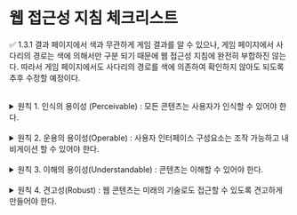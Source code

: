 # 웹 접근성 지침 체크리스트

✅ 1.3.1 결과 페이지에서 색과 무관하게 게임 결과를 알 수 있으나, 게임 페이지에서 사다리의 경로는 색에 의해서만 구분 되기 때문에 웹 접근성 지침에 완전히 부합하진 않는다. 따라서 게임 페이지에서도 사다리의 경로를 색에 의존하여 확인하지 않아도 되도록 추후 수정할 예정이다.

<br>

<details>
  <summary>원칙 1. 인식의 용이성 (Perceivable) : 모든 콘텐츠는 사용자가 인식할 수 있어야 한다.</summary>
  <div markdown='1'>
    ☑️ 1.1.1 (적절한 대체 텍스트 제공) 텍스트 아닌 콘텐츠는 그 의미나 용도를 이해할 수 있도록 대체 텍스트를 제공해야 한다. <br>
    ☑️ 1.2.1 (자막 제공) 멀티미디어 콘텐츠에는 자막, 원고 또는 수화를 제공해야 한다. <br>
    ❎ 1.3.1 (색에 무관한 콘텐츠 인식) 콘텐츠는 색에 관계없이 인식될 수 있어야 한다. <br>
    ☑️ 1.3.2 (명확한 지시사항 제공) 지시사항은 모양, 크기, 위치, 방향, 색, 소리 등에 관계없이 인식될 수 있어야 한다. <br>
    ☑️ 1.3.3 (텍스트 콘텐츠의 명도 대비) 텍스트 콘텐츠와 배경 간의 명도 대비는 4.5대 1 이상이어야 한다. <br>
   	☑️ 1.3.4 (자동 재생 금지) 자동으로 소리가 재생되지 않아야 한다. <br>
    ☑️ 1.3.5 (콘텐츠 간의 구분) 이웃한 콘텐츠는 구별될 수 있어야 한다. <br>
  </div>
</details>
<br>
<details>
  <summary>원칙 2.	운용의 용이성(Operable) : 사용자 인터페이스 구성요소는 조작 가능하고 내비게이션 할 수 있어야 한다.</summary>
  <div markdown='1'>
    	☑️ 2.1.1 (키보드 사용 보장) 모든 기능은 키보드만으로도 사용할 수 있어야 한다. (PC웹)<br>
      ☑️ 2.1.1 (누르기 동작 지원) 터치(touch) 기반 모바일 기기의 모든 컨트롤은 누르기 동작으로 제어할 수 있어야 한다. (모바일웹) <br>
      ☑️	2.1.2 (초점 이동) 키보드에 의한 초점은 논리적으로 이동해야 하며 시각적으로 구별할 수 있어야 한다. <br>
      ☑️	2.1.3 (조작 가능) 사용자 입력 및 컨트롤은 조작 가능하도록 제공되어야 한다. <br>
      ☑️	2.2.1 (응답시간 조절) 시간제한이 있는 콘텐츠는 응답시간을 조절할 수 있어야 한다. <br>
      ☑️	2.2.2 (정지 기능 제공) 자동으로 변경되는 콘텐츠는 움직임을 제어할 수 있어야 한다. <br>
      ☑️	2.3.1 (깜빡임과 번쩍임 사용 제한) 초당 3~50회 주기로 깜빡이거나 번쩍이는 콘텐츠를 제공하지 않아야 한다. <br>
      ☑️	2.4.1 (반복 영역 건너뛰기) 콘텐츠의 반복되는 영역은 건너뛸 수 있어야 한다. <br>
      ☑️	2.4.2 (제목 제공) 페이지, 프레임, 콘텐츠 블록에는 적절한 제목을 제공해야 한다. <br>
      ☑️	2.4.3 (적절한 링크 텍스트) 링크 텍스트는 용도나 목적을 이해할 수 있도록 제공해야 한다. <br>
  </div>
</details>
<br>
<details>
  <summary>원칙 3.	이해의 용이성(Understandable) : 콘텐츠는 이해할 수 있어야 한다.</summary>
  <div markdown='1'>
    	☑️ 3.1.1 (기본 언어 표시) 주로 사용하는 언어를 명시해야 한다. <br>
      ☑️ 3.2.1 (사용자 요구에 따른 실행) 사용자가 의도하지 않은 기능 (새 창, 초점 변화 등)은 실행되지 않아야 한다. <br>
      ☑️ 3.3.1 (콘텐츠의 선형화) 콘텐츠는 논리적인 순서로 제공해야 한다. <br>
      ☑️ 3.3.2 (표의 구성) 표는 이해하기 쉽게 구성해야 한다. <br>
      ☑️ 3.4.1 (레이블 제공) 사용자 입력에는 대응하는 레이블을 제공해야 한다. <br>
      ☑️ 3.4.2 (오류 정정) 입력 오류를 정정할 수 있는 방법을 제공해야 한다. <br>
  </div>
</details>
<br>
<details>
  <summary>원칙 4.	견고성(Robust) : 웹 콘텐츠는 미래의 기술로도 접근할 수 있도록 견고하게 만들어야 한다.</summary>
  <div markdown='1'>
    	☑️ 4.1.1 (마크업 오류 방지) 마크업 언어의 요소는 열고 닫음, 중첩 관계 및 속성 선언에 오류가 없어야 한다. <br>
      ☑️ 4.2.1 (웹 애플리케이션 접근성 준수) 콘텐츠에 포함된 웹 애플리케이션은 접근성이 있어야 한다. <br>
  </div>
</details>
